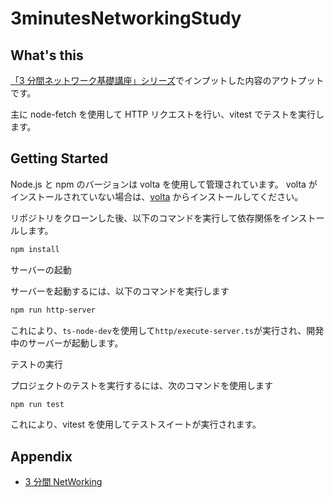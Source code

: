 # 3minutesNetworkingStudy

## What's this

[「3 分間ネットワーク基礎講座」シリーズ](https://www.amazon.co.jp/stores/%E7%B6%B2%E9%87%8E-%E8%A1%9B%E4%BA%8C/author/B004LUOX26?ref=ap_rdr&isDramIntegrated=true&shoppingPortalEnabled=true)でインプットした内容のアウトプットです。

主に node-fetch を使用して HTTP リクエストを行い、vitest でテストを実行します。

## Getting Started

Node.js と npm のバージョンは volta を使用して管理されています。
volta がインストールされていない場合は、[volta](https://volta.sh/) からインストールしてください。

リポジトリをクローンした後、以下のコマンドを実行して依存関係をインストールします。

```bash
npm install
```

サーバーの起動

サーバーを起動するには、以下のコマンドを実行します

```bash
npm run http-server
```

これにより、`ts-node-dev`を使用して`http/execute-server.ts`が実行され、開発中のサーバーが起動します。

テストの実行

プロジェクトのテストを実行するには、次のコマンドを使用します

```bash
npm run test
```

これにより、vitest を使用してテストスイートが実行されます。

## Appendix

- [3 分間 NetWorking](https://www5e.biglobe.ne.jp/aji/3min/)
